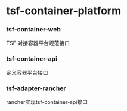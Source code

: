 # tsf-container-platform

### tsf-container-web
TSF 对接容器平台规范接口

### tsf-container-api
定义容器平台接口

### tsf-adapter-rancher
rancher实现tsf-container-api接口
